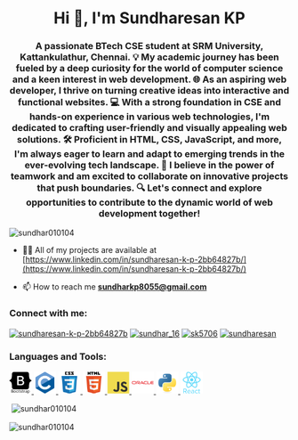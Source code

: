 <h1 align="center">Hi 👋, I'm Sundharesan KP</h1>
<h3 align="center">A passionate BTech CSE student at SRM University, Kattankulathur, Chennai. 💡 My academic journey has been fueled by a deep curiosity for the world of computer science and a keen interest in web development. 🌐 As an aspiring web developer, I thrive on turning creative ideas into interactive and functional websites. 💻 With a strong foundation in CSE and hands-on experience in various web technologies, I'm dedicated to crafting user-friendly and visually appealing web solutions. 🛠️ Proficient in HTML, CSS, JavaScript, and more, I'm always eager to learn and adapt to emerging trends in the ever-evolving tech landscape. 🚀 I believe in the power of teamwork and am excited to collaborate on innovative projects that push boundaries. 🔍 Let's connect and explore opportunities to contribute to the dynamic world of web development together!</h3>

<p align="left"> <img src="https://komarev.com/ghpvc/?username=sundhar010104&label=Profile%20views&color=0e75b6&style=flat" alt="sundhar010104" /> </p>

- 👨‍💻 All of my projects are available at [https://www.linkedin.com/in/sundharesan-k-p-2bb64827b/](https://www.linkedin.com/in/sundharesan-k-p-2bb64827b/)

- 📫 How to reach me **sundharkp8055@gmail.com**

<h3 align="left">Connect with me:</h3>
<p align="left">
<a href="https://linkedin.com/in/sundharesan-k-p-2bb64827b" target="blank"><img align="center" src="https://raw.githubusercontent.com/rahuldkjain/github-profile-readme-generator/master/src/images/icons/Social/linked-in-alt.svg" alt="sundharesan-k-p-2bb64827b" height="30" width="40" /></a>
<a href="https://instagram.com/sundhar_16" target="blank"><img align="center" src="https://raw.githubusercontent.com/rahuldkjain/github-profile-readme-generator/master/src/images/icons/Social/instagram.svg" alt="sundhar_16" height="30" width="40" /></a>
<a href="https://www.hackerrank.com/sk5706" target="blank"><img align="center" src="https://raw.githubusercontent.com/rahuldkjain/github-profile-readme-generator/master/src/images/icons/Social/hackerrank.svg" alt="sk5706" height="30" width="40" /></a>
<a href="https://www.leetcode.com/sundharesan" target="blank"><img align="center" src="https://raw.githubusercontent.com/rahuldkjain/github-profile-readme-generator/master/src/images/icons/Social/leet-code.svg" alt="sundharesan" height="30" width="40" /></a>
</p>

<h3 align="left">Languages and Tools:</h3>
<p align="left"> <a href="https://getbootstrap.com" target="_blank" rel="noreferrer"> <img src="https://raw.githubusercontent.com/devicons/devicon/master/icons/bootstrap/bootstrap-plain-wordmark.svg" alt="bootstrap" width="40" height="40"/> </a> <a href="https://www.cprogramming.com/" target="_blank" rel="noreferrer"> <img src="https://raw.githubusercontent.com/devicons/devicon/master/icons/c/c-original.svg" alt="c" width="40" height="40"/> </a> <a href="https://www.w3schools.com/css/" target="_blank" rel="noreferrer"> <img src="https://raw.githubusercontent.com/devicons/devicon/master/icons/css3/css3-original-wordmark.svg" alt="css3" width="40" height="40"/> </a> <a href="https://www.w3.org/html/" target="_blank" rel="noreferrer"> <img src="https://raw.githubusercontent.com/devicons/devicon/master/icons/html5/html5-original-wordmark.svg" alt="html5" width="40" height="40"/> </a> <a href="https://developer.mozilla.org/en-US/docs/Web/JavaScript" target="_blank" rel="noreferrer"> <img src="https://raw.githubusercontent.com/devicons/devicon/master/icons/javascript/javascript-original.svg" alt="javascript" width="40" height="40"/> </a> <a href="https://www.oracle.com/" target="_blank" rel="noreferrer"> <img src="https://raw.githubusercontent.com/devicons/devicon/master/icons/oracle/oracle-original.svg" alt="oracle" width="40" height="40"/> </a> <a href="https://www.python.org" target="_blank" rel="noreferrer"> <img src="https://raw.githubusercontent.com/devicons/devicon/master/icons/python/python-original.svg" alt="python" width="40" height="40"/> </a> <a href="https://reactjs.org/" target="_blank" rel="noreferrer"> <img src="https://raw.githubusercontent.com/devicons/devicon/master/icons/react/react-original-wordmark.svg" alt="react" width="40" height="40"/> </a> </p>

<p>&nbsp;<img align="center" src="https://github-readme-stats.vercel.app/api?username=sundhar010104&show_icons=true&locale=en" alt="sundhar010104" /></p>

<p><img align="center" src="https://github-readme-streak-stats.herokuapp.com/?user=sundhar010104&" alt="sundhar010104" /></p>

